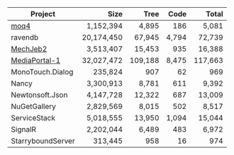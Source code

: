 | Project | Size | Tree | Code | Total |
| --- | ---: | ---: | ---: | ---: |
| [moq4](https://github.com/Moq/moq4) | 1,152,394 | 4,895 | 186 | 5,081 |
| ravendb | 20,174,450 | 67,945 | 4,794 | 72,739 |
| [MechJeb2](https://github.com/MuMech/MechJeb2) | 3,513,407 | 15,453 | 935 | 16,388 |
| [MediaPortal-1](https://github.com/MediaPortal/MediaPortal-1) | 32,027,472 | 109,188 | 8,475 | 117,663 |
| MonoTouch.Dialog | 235,824 | 907 | 62 | 969 |
| Nancy | 3,300,913 | 8,781 | 611 | 9,392 |
| Newtonsoft.Json | 4,147,728 | 12,322 | 687 | 13,009 |
| NuGetGallery | 2,829,569 | 8,015 | 502 | 8,517 |
| ServiceStack | 5,018,555 | 13,950 | 1,094 | 15,044 |
| SignalR | 2,202,044 | 6,489 | 483 | 6,972 |
| StarryboundServer | 313,445 | 958 | 16 | 974 |
